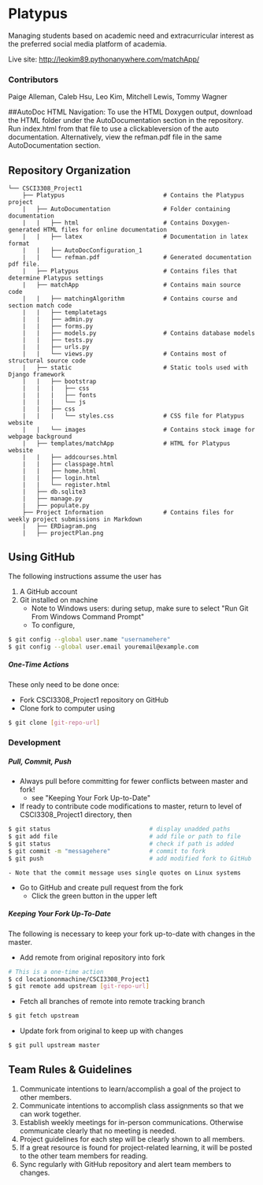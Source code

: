 # Platypus

Managing students based on academic need and extracurricular interest as the preferred social media platform of academia.

Live site: http://leokim89.pythonanywhere.com/matchApp/

### Contributors
Paige Alleman, Caleb Hsu, Leo Kim, Mitchell Lewis, Tommy Wagner

##AutoDoc HTML Navigation: 
To use the HTML Doxygen output, download the HTML folder under the AutoDocumentation section in the repository. Run index.html from that file to use a clickableversion of the auto documentation. Alternatively, view the refman.pdf file in the same AutoDocumentation section. 

## Repository Organization
```
└── CSCI3308_Project1
    ├── Platypus                            # Contains the Platypus project
    |   ├── AutoDocumentation               # Folder containing documentation
    |   |   ├── html                        # Contains Doxygen-generated HTML files for online documentation
    |   |   ├── latex                       # Documentation in latex format
    |   |   ├── AutoDocConfiguration_1  
    |   |   └── refman.pdf                  # Generated documentation pdf file.
    |   ├── Platypus                        # Contains files that determine Platypus settings
    |   ├── matchApp                        # Contains main source code
    |   |   ├── matchingAlgorithm           # Contains course and section match code
    |   |   ├── templatetags
    |   |   ├── admin.py
    |   |   ├── forms.py
    |   |   ├── models.py                   # Contains database models
    |   |   ├── tests.py     
    |   |   ├── urls.py
    |   |   └── views.py                    # Contains most of structural source code
    |   ├── static                          # Static tools used with Django framework 
    |   |   ├── bootstrap           
    |   |   |   ├── css
    |   |   |   ├── fonts
    |   |   |   └── js
    |   |   ├── css
    |   |   |   └── styles.css              # CSS file for Platypus website
    |   |   └── images                      # Contains stock image for webpage background
    |   ├── templates/matchApp              # HTML for Platypus website
    |   |   ├── addcourses.html
    |   |   ├── classpage.html
    |   |   ├── home.html
    |   |   ├── login.html
    |   |   └── register.html
    |   ├── db.sqlite3
    |   ├── manage.py
    |   ├── populate.py
    ├── Project Information                 # Contains files for weekly project submissions in Markdown
    |   ├── ERDiagram.png
    |   ├── projectPlan.png
```

## Using GitHub
The following instructions assume the user has

1. A GitHub account
2. Git installed on machine
    - Note to Windows users: during setup, make sure to select "Run Git From Windows Command Prompt"
    - To configure,
```sh
$ git config --global user.name "usernamehere"
$ git config --global user.email youremail@example.com
```

##### One-Time Actions 
These only need to be done once:
- Fork CSCI3308_Project1 repository on GitHub 
- Clone fork to computer using 
```sh
$ git clone [git-repo-url]
```

### Development
##### Pull, Commit, Push
- Always pull before committing for fewer conflicts between master and fork! 
    - see "Keeping Your Fork Up-to-Date"
- If ready to contribute code modifications to master, return to level of CSCI3308_Project1 directory, then
```sh
$ git status                            # display unadded paths
$ git add file                     		# add file or path to file
$ git status                            # check if path is added
$ git commit -m "messagehere"           # commit to fork
$ git push                              # add modified fork to GitHub
```
    - Note that the commit message uses single quotes on Linux systems
    
- Go to GitHub and create pull request from the fork
    - Click the green button in the upper left

##### Keeping Your Fork Up-To-Date
The following is necessary to keep your fork up-to-date with changes in the master. 
- Add remote from original repository into fork
```sh
# This is a one-time action
$ cd locationonmachine/CSCI3308_Project1           
$ git remote add upstream [git-repo-url]    
```
- Fetch all branches of remote into remote tracking branch
```sh
$ git fetch upstream                     
```
- Update fork from original to keep up with changes
```sh
$ git pull upstream master
```

## Team Rules & Guidelines
1. Communicate intentions to learn/accomplish a goal of the project to other members.
2. Communicate intentions to accomplish class assignments so that we can work together.
3. Establish weekly meetings for in-person communications. Otherwise communicate clearly that no meeting is needed.
4. Project guidelines for each step will be clearly shown to all members.
5. If a great resource is found for project-related learning, it will be posted to the other team members for reading.
6. Sync regularly with GitHub repository and alert team members to changes.
